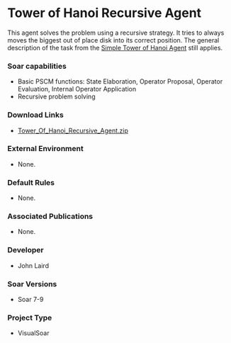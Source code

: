 # Tower of Hanoi Recursive Agent #

This agent solves the problem using a recursive strategy.  It tries to always moves the biggest out of place disk into its correct position.  The general description of the task from the [Simple Tower of Hanoi Agent](Agent_ToH_Simple.md) still applies.

### Soar capabilities ###
  * Basic PSCM functions: State Elaboration, Operator Proposal, Operator Evaluation, Internal Operator Application
  * Recursive problem solving

### Download Links ###
  * [Tower\_Of\_Hanoi\_Recursive\_Agent.zip](http://web.eecs.umich.edu/~soar/downloads/Agents/Tower_Of_Hanoi_Recursive_Agent.zip)

### External Environment ###
  * None.

### Default Rules ###
  * None.

### Associated Publications ###
  * None.

### Developer ###
  * John Laird

### Soar Versions ###
  * Soar 7-9

### Project Type ###
  * VisualSoar